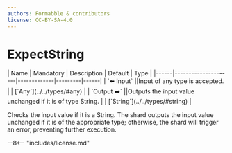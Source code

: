 ```yaml
---
authors: Formabble & contributors
license: CC-BY-SA-4.0
---
```



# ExpectString

<div class="sh-parameters" markdown="1">
| Name | Mandatory | Description | Default | Type |
|------|---------------------|-------------|---------|------|
| `⬅️ Input` ||Input of any type is accepted. | | [`Any`](../../types/#any) |
| `Output ➡️` ||Outputs the input value unchanged if it is of type String. | | [`String`](../../types/#string) |

</div>

Checks the input value if it is a String. The shard outputs the input value unchanged if it is of the appropriate type; otherwise, the shard will trigger an error, preventing further execution.

--8<-- "includes/license.md"

